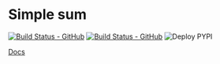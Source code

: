 # Simple sum 
[![Build Status - GitHub](https://github.com/saninstein/test/workflows/Python%20package/badge.svg)](https://github.com/saninstein/test/actions?query=workflow%3A%22Python+package%22) [![Build Status - GitHub](https://github.com/saninstein/test/workflows/Deploy%20docs/badge.svg)](https://github.com/saninstein/test/actions?query=workflow%3A%22Deploy+docs%22) ![Deploy PYPI](https://github.com/saninstein/test/workflows/Deploy%20PYPI/badge.svg)

[Docs](https://saninstein.github.io/test/ "Docs")
